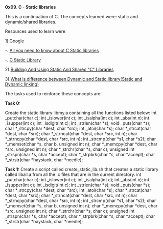 **0x09. C - Static libraries**

This is a continuation of C. The concepts learned were: static and dynamic/shared libraries.

Resources used to learn were:

1).[Google](https://www.google.com/search?q=C+static+libraries&gws_rd=ssl#q=C+static+libraries)

-. [All you need to know about C Static libraries](https://dev.to/iamkhalil42/all-you-need-to-know-about-c-static-libraries-1o0b)

-. [C Static Library](https://www.linkedin.com/pulse/c-static-library-nicolas-ribeiro/)

2).[Building And Using Static And Shared "C" Libraries](https://docencia.ac.upc.edu/FIB/USO/Bibliografia/unix-c-libraries.html)

3).[What is difference between Dynamic and Static library(Static and Dynamic linking)](https://www.youtube.com/watch?v=eW5he5uFBNM)

The tasks used to reinforce these concepts are:

**Task 0:**  []()

Create the static library libmy.a containing all the functions listed below:
int _putchar(char c);
int _islower(int c);
int _isalpha(int c);
int _abs(int n);
int _isupper(int c);
int _isdigit(int c);
int _strlen(char *s);
void _puts(char *s);
char *_strcpy(char *dest, char *src);
int _atoi(char *s);
char *_strcat(char *dest, char *src);
char *_strncat(char *dest, char *src, int n);
char *_strncpy(char *dest, char *src, int n);
int _strcmp(char *s1, char *s2);
char *_memset(char *s, char b, unsigned int n);
char *_memcpy(char *dest, char *src, unsigned int n);
char *_strchr(char *s, char c);
unsigned int _strspn(char *s, char *accept);
char *_strpbrk(char *s, char *accept);
char *_strstr(char *haystack, char *needle);

**Task 1:** []()
Create a script called create_static_lib.sh that creates a static library called liball.a from all the .c files that are in the current directory.
int _putchar(char c);
int _islower(int c);
int _isalpha(int c);
int _abs(int n);
int _isupper(int c);
int _isdigit(int c);
int _strlen(char *s);
void _puts(char *s);
char *_strcpy(char *dest, char *src);
int _atoi(char *s);
char *_strcat(char *dest, char *src);
char *_strncat(char *dest, char *src, int n);
char *_strncpy(char *dest, char *src, int n);
int _strcmp(char *s1, char *s2);
char *_memset(char *s, char b, unsigned int n);
char *_memcpy(char *dest, char *src, unsigned int n);
char *_strchr(char *s, char c);
unsigned int _strspn(char *s, char *accept);
char *_strpbrk(char *s, char *accept);
char *_strstr(char *haystack, char *needle);

